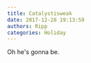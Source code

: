 ```yaml
---
title: Catalystisweak
date: 2017-12-28 19:13:59
authors: Ripp
categories: Holiday
---
```


 Oh he's gonna be.